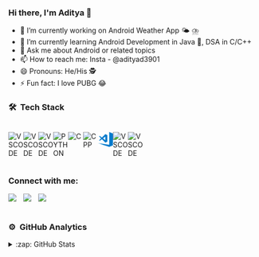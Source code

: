 ### Hi there, I'm Aditya 👋


- 🔭 I’m currently working on Android Weather App 🌤 ⛈
- 🌱 I’m currently learning Android Development in Java 📱, DSA in C/C++ 
- 💬 Ask me about Android or related topics
- 📫 How to reach me: Insta - @adityad3901
- 😄 Pronouns: He/His 🕵️
- ⚡ Fun fact: I love PUBG 😂

### 🛠 &nbsp;Tech Stack
<br>
<img align="left" alt="VSCODE" width="30px" src="https://github.com/sahilsingh2402/sahilsingh2402/blob/main/files_ss2402/java.svg" />
<img align="left" alt="VSCODE" width="30px" src="https://img.icons8.com/color/48/000000/android-os.png" />
<img align="left" alt="VSCODE" width="30px" src="https://2.bp.blogspot.com/-tzm1twY_ENM/XlCRuI0ZkRI/AAAAAAAAOso/BmNOUANXWxwc5vwslNw3WpjrDlgs9PuwQCLcBGAsYHQ/s1600/pasted%2Bimage%2B0.png" />
<img align="left" alt="PYTHON" width="30px" src="https://github.com/sahilsingh2402/sahilsingh2402/blob/main/files_ss2402/python.svg" />
<img align="left" alt="C" width="30px" src="https://github.com/sahilsingh2402/sahilsingh2402/blob/main/files_ss2402/c-original.svg" />
<img align="left" alt="CPP" width="30px" src="https://github.com/sahilsingh2402/sahilsingh2402/blob/main/files_ss2402/cpp.svg" />
<img align="left" alt="VSCODE" width="30px" src="https://raw.githubusercontent.com/github/explore/80688e429a7d4ef2fca1e82350fe8e3517d3494d/topics/visual-studio-code/visual-studio-code.png" />
<img align="left" alt="VSCODE" width="30px" src="https://github.com/sahilsingh2402/sahilsingh2402/blob/main/files_ss2402/git.svg" />
<img align="left" alt="VSCODE" width="30px" src="https://github.githubassets.com/images/modules/logos_page/Octocat.png" />

<br><br>
<br>
### Connect with me:

<a href="https://www.instagram.com/adityad3901/"><img align="left" width="30px" src="https://img.icons8.com/fluent/48/000000/instagram-new.png" /></a>
<a href="https://www.facebook.com/aditya.das.3150/"><img align="left" width="30px" src="https://img.icons8.com/fluent/48/000000/facebook-new.png"/></a>
<a href="https://www.linkedin.com/in/aditya-das-86069b202/"><img align="left" width="30px" src="https://img.icons8.com/fluent/48/000000/linkedin.png"/></a>

<br><br>
### ⚙️ &nbsp;GitHub Analytics
<details>
  <summary>:zap: GitHub Stats</summary>
  <br />
  <p>&nbsp;<img height="180em" src="https://github-readme-stats-eight-theta.vercel.app/api?username=aditya3901&show_icons=true&theme=algolia&include_all_commits=true&count_private=true"/></p>
</details>

